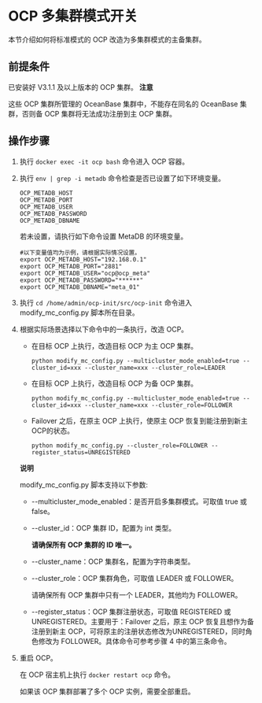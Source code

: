 OCP 多集群模式开关 
================================

本节介绍如何将标准模式的 OCP 改造为多集群模式的主备集群。

前提条件 
-------------------------

已安装好 V3.1.1 及以上版本的 OCP 集群。
**注意**



这些 OCP 集群所管理的 OceanBase 集群中，不能存在同名的 OceanBase 集群，否则备 OCP 集群将无法成功注册到主 OCP 集群。

操作步骤 
-------------------------

1. 执行 `docker exec -it ocp bash` 命令进入 OCP 容器。

   

2. 执行 `env | grep -i metadb` 命令检查是否已设置了如下环境变量。

   ```unknow
   OCP_METADB_HOST
   OCP_METADB_PORT
   OCP_METADB_USER
   OCP_METADB_PASSWORD
   OCP_METADB_DBNAME
   ```

   

   若未设置，请执行如下命令设置 MetaDB 的环境变量。

   ```unknow
   #以下变量值均为示例，请根据实际情况设置。
   export OCP_METADB_HOST="192.168.0.1"
   export OCP_METADB_PORT="2881"
   export OCP_METADB_USER="ocp@ocp_meta"
   export OCP_METADB_PASSWORD="******"
   export OCP_METADB_DBNAME="meta_01"
   ```

   

3. 执行 `cd /home/admin/ocp-init/src/ocp-init` 命令进入 modify_mc_config.py 脚本所在目录。

   

4. 根据实际场景选择以下命令中的一条执行，改造 OCP。

   * 在目标 OCP 上执行，改造目标 OCP 为主 OCP 集群。

     ```unknow
     python modify_mc_config.py --multicluster_mode_enabled=true --cluster_id=xxx --cluster_name=xxx --cluster_role=LEADER
     ```

     
   
   * 在目标 OCP 上执行，改造目标 OCP 为备 OCP 集群。

     ```unknow
     python modify_mc_config.py --multicluster_mode_enabled=true --cluster_id=xxx --cluster_name=xxx --cluster_role=FOLLOWER
     ```

     
   
   * Failover 之后，在原主 OCP 上执行，使原主 OCP 恢复到能注册到新主 OCP的状态。

     ```unknow
     python modify_mc_config.py --cluster_role=FOLLOWER --register_status=UNREGISTERED
     ```

     
   

   

   
   **说明**

   

   modify_mc_config.py 脚本支持以下参数:
   * --multicluster_mode_enabled：是否开启多集群模式。可取值 true 或 false。

     
   
   * --cluster_id：OCP 集群 ID，配置为 int 类型。

     **请确保所有 OCP 集群的 ID 唯一。**
     
   
   * --cluster_name：OCP 集群名，配置为字符串类型。

     
   
   * --cluster_role：OCP 集群角色，可取值 LEADER 或 FOLLOWER。

     请确保所有 OCP 集群中只有一个 LEADER，其他均为 FOLLOWER。
     
   
   * --register_status：OCP 集群注册状态，可取值 REGISTERED 或 UNREGISTERED。主要用于：Failover 之后，原主 OCP 恢复且想作为备注册到新主 OCP，可将原主的注册状态修改为UNREGISTERED，同时角色修改为 FOLLOWER。具体命令可参考步骤 4 中的第三条命令。

     
   

   
   

5. 重启 OCP。

   在 OCP 宿主机上执行 `docker restart ocp` 命令。

   如果该 OCP 集群部署了多个 OCP 实例，需要全部重启。
   




